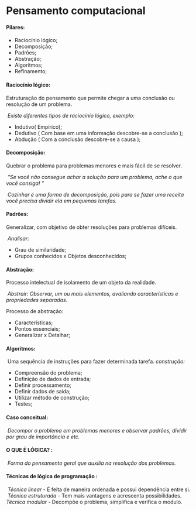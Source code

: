 # Pensamento computacional



#### Pilares:

* Raciocínio lógico;
* Decomposição;
* Padrões;
* Abstração;
* Algoritmos;
* Refinamento;



#### Raciocínio lógico:

Estruturação do pensamento que permite chegar a uma conclusão ou resolução de um problema.

​		*Existe diferentes tipos de raciocínio lógico, exemplo:* 

* Indutivo( Empírico);
* Dedutivo ( Com base em uma informação descobre-se a conclusão );
* Abdução ( Com a conclusão descobre-se a causa );



#### Decomposição:

Quebrar o problema para problemas menores e mais fácil de se resolver.

​		*"Se você não consegue achar a solução para um problema, ache o que você consiga!  "*

​		*Cozinhar é uma forma de decomposição, pois para se fazer uma receita você precisa dividir ela em pequenas tarefas.*



#### Padrões:

Generalizar, com objetivo de obter resoluções para problemas difíceis.

​	*Analisar:* 

* Grau de similaridade;
* Grupos conhecidos x Objetos desconhecidos;

#### Abstração:

Processo intelectual de isolamento de um objeto da realidade.

​	*Abstrair: Observar, um ou mais elementos, avaliando características e propriedades separadas.*

Processo de abstração:

* Características;
* Pontos essenciais;
* Generalizar x Detalhar;

#### Algoritmos:
​	Uma sequência de instruções para fazer determinada tarefa.
​	 *construção:*

* Compreensão do problema;
* Definição de dados de entrada;
* Definir processamento;
* Definir dados de saída;
* Utilizar método de construção;
* Testes;	

#### Caso conceitual: 
​	*Decompor o problema em problemas menores e observar padrões, dividir por grau de importância e etc.*

#### O QUE É LÓGICA? :
​	*Forma do pensamento geral que auxilia na resolução dos problemas.*

#### Técnicas de lógica de programação : 
​	*Técnica linear* - É feita de maneira ordenada e possui dependência entre si.
​	*Técnica estruturada* - Tem mais vantagens e acrescenta possibilidades.
​	*Técnica modular* - Decompõe o problema, simplifica e verifica o modulo.